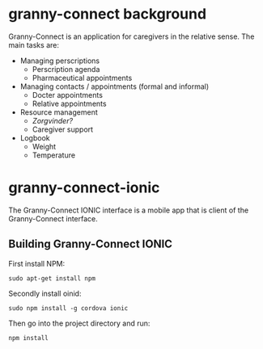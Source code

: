 # granny-connect background

Granny-Connect is an application for caregivers in the relative sense. The main tasks are:

 * Managing perscriptions
   * Perscription agenda
   * Pharmaceutical appointments
 * Managing contacts / appointments (formal and informal)
   * Docter appointments
   * Relative appointments
 * Resource management
   * *Zorgvinder?*
   * Caregiver support
 * Logbook
   * Weight
   * Temperature

# granny-connect-ionic

The Granny-Connect IONIC interface is a mobile app that is client of the Granny-Connect interface.

## Building Granny-Connect IONIC

First install NPM:

```sudo apt-get install npm```

Secondly install oinid:

```sudo npm install -g cordova ionic```

Then go into the project directory and run:

```npm install```
